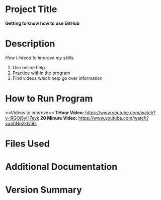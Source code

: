 # Project Title
**Getting to know how to use GitHub**
# Description
*How I intend to improve my skills*
1. Use online help
2. Practice within the program
3. Find videos which help go over information 
# How to Run Program
==Videos to improve==
**1 Hour Video:**
https://www.youtube.com/watch?v=RGOj5yH7evk
**20 Minute Video:**
https://www.youtube.com/watch?v=nhNq2kIvi9s
# Files Used 
# Additional Documentation
# Version Summary
